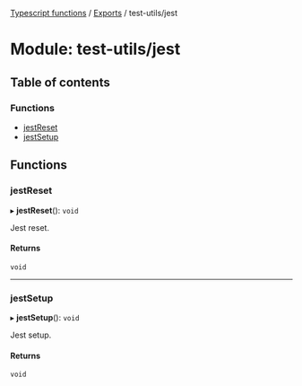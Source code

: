 [Typescript functions](../index.md) / [Exports](../modules.md) / test-utils/jest

# Module: test-utils/jest

## Table of contents

### Functions

- [jestReset](test_utils_jest.md#jestreset)
- [jestSetup](test_utils_jest.md#jestsetup)

## Functions

### jestReset

▸ **jestReset**(): `void`

Jest reset.

#### Returns

`void`

___

### jestSetup

▸ **jestSetup**(): `void`

Jest setup.

#### Returns

`void`
